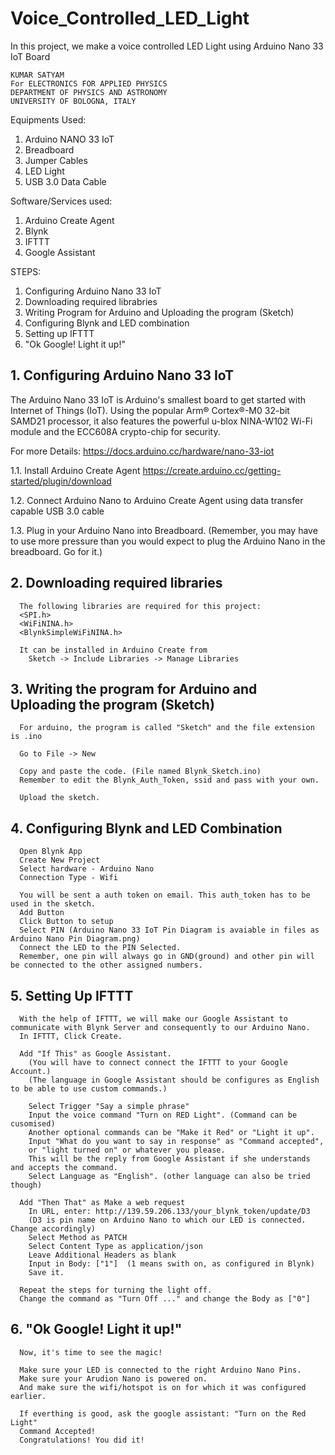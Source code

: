 # Voice_Controlled_LED_Light
In this project, we make a voice controlled LED Light using Arduino Nano 33 IoT Board

    KUMAR SATYAM
    For ELECTRONICS FOR APPLIED PHYSICS
    DEPARTMENT OF PHYSICS AND ASTRONOMY
    UNIVERSITY OF BOLOGNA, ITALY

Equipments Used:

1. Arduino NANO 33 IoT
2. Breadboard
3. Jumper Cables
4. LED Light
5. USB 3.0 Data Cable

Software/Services used:

1. Arduino Create Agent
2. Blynk
3. IFTTT
4. Google Assistant

STEPS:
1. Configuring Arduino Nano 33 IoT
2. Downloading required librabries
3. Writing Program for Arduino and Uploading the program (Sketch)
4. Configuring Blynk and LED combination
5. Setting up IFTTT
6. "Ok Google! Light it up!"


## 1. Configuring Arduino Nano 33 IoT

The Arduino Nano 33 IoT is Arduino's smallest board to get started with Internet of Things (IoT). Using the popular Arm® Cortex®-M0 32-bit SAMD21 processor, it also features the powerful u-blox NINA-W102 Wi-Fi module and the ECC608A crypto-chip for security.

For more Details: https://docs.arduino.cc/hardware/nano-33-iot

  1.1. Install Arduino Create Agent
        https://create.arduino.cc/getting-started/plugin/download
        
  1.2. Connect Arduino Nano to Arduino Create Agent using data transfer capable USB 3.0 cable
  
  1.3. Plug in your Arduino Nano into Breadboard. (Remember, you may have to use more pressure than you would expect to plug the Arduino Nano in the breadboard. Go for it.)
  
  
## 2. Downloading required libraries
      The following libraries are required for this project:
      <SPI.h>
      <WiFiNINA.h>
      <BlynkSimpleWiFiNINA.h>
      
      It can be installed in Arduino Create from
        Sketch -> Include Libraries -> Manage Libraries
 
## 3. Writing the program for Arduino and Uploading the program (Sketch)
      
      For arduino, the program is called "Sketch" and the file extension is .ino
      
      Go to File -> New
      
      Copy and paste the code. (File named Blynk_Sketch.ino)
      Remember to edit the Blynk_Auth_Token, ssid and pass with your own.
      
      Upload the sketch.
      
## 4. Configuring Blynk and LED Combination

      Open Blynk App
      Create New Project
      Select hardware - Arduino Nano
      Connection Type - Wifi
      
      You will be sent a auth token on email. This auth_token has to be used in the sketch.
      Add Button
      Click Button to setup
      Select PIN (Arduino Nano 33 IoT Pin Diagram is avaiable in files as Arduino Nano Pin Diagram.png)
      Connect the LED to the PIN Selected.
      Remember, one pin will always go in GND(ground) and other pin will be connected to the other assigned numbers.
      
## 5. Setting Up IFTTT
      With the help of IFTTT, we will make our Google Assistant to communicate with Blynk Server and consequently to our Arduino Nano.
      In IFTTT, Click Create.
      
      Add "If This" as Google Assistant. 
        (You will have to connect connect the IFTTT to your Google Account.)
        (The language in Google Assistant should be configures as English to be able to use custom commands.)
        
        Select Trigger "Say a simple phrase"
        Input the voice command "Turn on RED Light". (Command can be cusomised)
        Another optional commands can be "Make it Red" or "Light it up".
        Input "What do you want to say in response" as "Command accepted",
        or "light turned on" or whatever you please.
        This will be the reply from Google Assistant if she understands and accepts the command.
        Select Language as "English". (other language can also be tried though)
        
      Add "Then That" as Make a web request
        In URL, enter: http://139.59.206.133/your_blynk_token/update/D3
        (D3 is pin name on Arduino Nano to which our LED is connected. Change accordingly)
        Select Method as PATCH
        Select Content Type as application/json
        Leave Additional Headers as blank
        Input in Body: ["1"]  (1 means swith on, as configured in Blynk)
        Save it.
        
      Repeat the steps for turning the light off.
      Change the command as "Turn Off ..." and change the Body as ["0"]
        
       
## 6. "Ok Google! Light it up!"

      Now, it's time to see the magic!
      
      Make sure your LED is connected to the right Arduino Nano Pins.
      Make sure your Arudion Nano is powered on.
      And make sure the wifi/hotspot is on for which it was configured earlier.
      
      If everthing is good, ask the google assistant: "Turn on the Red Light"
      Command Accepted!
      Congratulations! You did it!
      
      
